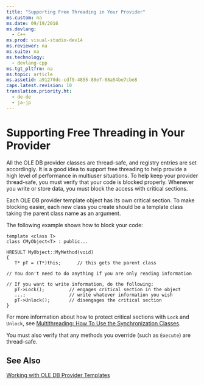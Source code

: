 ```yaml
---
title: "Supporting Free Threading in Your Provider"
ms.custom: na
ms.date: 09/19/2016
ms.devlang: 
  - C++
ms.prod: visual-studio-dev14
ms.reviewer: na
ms.suite: na
ms.technology: 
  - devlang-cpp
ms.tgt_pltfrm: na
ms.topic: article
ms.assetid: a91270dc-cdf9-4855-88e7-88a54be7cbe8
caps.latest.revision: 10
translation.priority.ht: 
  - de-de
  - ja-jp
---
```

# Supporting Free Threading in Your Provider
All the OLE DB provider classes are thread-safe, and registry entries are set accordingly. It is a good idea to support free threading to help provide a high level of performance in multiuser situations. To help keep your provider thread-safe, you must verify that your code is blocked properly. Whenever you write or store data, you must block the access with critical sections.  
  
 Each OLE DB provider template object has its own critical section. To make blocking easier, each new class you create should be a template class taking the parent class name as an argument.  
  
 The following example shows how to block your code:  
  
```  
template <class T>  
class CMyObject<T> : public...  
  
HRESULT MyObject::MyMethod(void)  
{  
   T* pT = (T*)this;      // this gets the parent class   
  
// You don't need to do anything if you are only reading information  
  
// If you want to write information, do the following:  
   pT->Lock();         // engages critical section in the object  
   ...;                // write whatever information you wish  
   pT->Unlock();       // disengages the critical section  
}  
```  
  
 For more information about how to protect critical sections with `Lock` and `Unlock`, see [Multithreading: How To Use the Synchronization Classes](../vs140/Multithreading--How-to-Use-the-Synchronization-Classes.md).  
  
 You must also verify that any methods you override (such as `Execute`) are thread-safe.  
  
## See Also  
 [Working with OLE DB Provider Templates](../vs140/Working-with-OLE-DB-Provider-Templates.md)